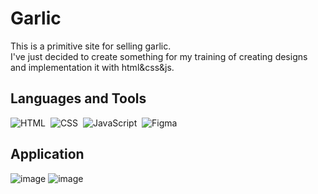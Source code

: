 # Garlic  

This is  a primitive site for selling garlic.   
I've just decided to create something for my training of creating designs and implementation it with html&css&js.

## Languages and Tools
<div id="tools">
  <img src="https://img.shields.io/badge/HTML5-E34F26?style=for-the-badge&logo=html5&logoColor=white" title="HTML5" alt="HTML"/>&nbsp;
  <img src="https://img.shields.io/badge/CSS3-1572B6?style=for-the-badge&logo=css3&logoColor=white" title="CSS" alt="CSS"/>&nbsp;
  <img src="https://img.shields.io/badge/JavaScript-323330?style=for-the-badge&logo=javascript&logoColor=F7DF1E" title="JavaScript" alt="JavaScript"/>&nbsp;
  <img src="https://img.shields.io/badge/Figma-F24E1E?style=for-the-badge&logo=figma&logoColor=white" title="Figma" alt="Figma"/>&nbsp;
</div>

## Application

![image](https://github.com/gviktoriia/Garlic/assets/75883183/7a0b6695-992f-4b80-81ee-21a6205c0f57)
![image](https://github.com/gviktoriia/Garlic/assets/75883183/56e5a2fe-5156-4620-92d9-2c4942adfaf1)
